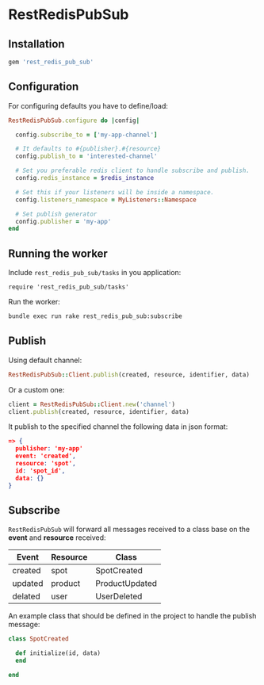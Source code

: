 RestRedisPubSub
===============

## Installation

```ruby
gem 'rest_redis_pub_sub'
```

## Configuration

For configuring defaults you have to define/load:

```ruby
RestRedisPubSub.configure do |config|

  config.subscribe_to = ['my-app-channel']

  # It defaults to #{publisher}.#{resource}
  config.publish_to = 'interested-channel'

  # Set you preferable redis client to handle subscribe and publish.
  config.redis_instance = $redis_instance

  # Set this if your listeners will be inside a namespace.
  config.listeners_namespace = MyListeners::Namespace

  # Set publish generator
  config.publisher = 'my-app'
end
```

## Running the worker

Include `rest_redis_pub_sub/tasks` in you application:
```
require 'rest_redis_pub_sub/tasks'
```

Run the worker:

```bash
bundle exec run rake rest_redis_pub_sub:subscribe
```

## Publish

Using default channel:
```ruby
RestRedisPubSub::Client.publish(created, resource, identifier, data)
```
Or a custom one:
```ruby
client = RestRedisPubSub::Client.new('channel')
client.publish(created, resource, identifier, data)
```

It publish to the specified channel the following data in json format:

```json
=> {
  publisher: 'my-app'
  event: 'created',
  resource: 'spot',
  id: 'spot_id',
  data: {}
}
```

## Subscribe

`RestRedisPubSub` will forward all messages received to a class base on the
__event__ and __resource__ received:

| Event   | Resource | Class          |
|---------|----------|----------------|
| created | spot     | SpotCreated    |
| updated | product  | ProductUpdated |
| delated | user     | UserDeleted    |

An example class that should be defined in the project to handle the publish message:

```ruby
class SpotCreated

  def initialize(id, data)
  end

end
```
